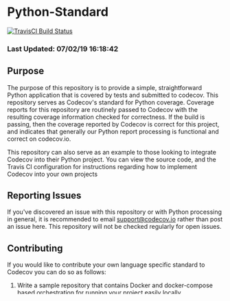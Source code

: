 # Python-Standard

[![TravisCI Build Status](https://travis-ci.com/ibrahim0814/pystandard-draft.svg?token=rewUWiJS83nQXppCYk1a&branch=master)](https://travis-ci.com/ibrahim0814/pystandard-draft)

### Last Updated: 07/02/19 16:18:42

## Purpose

The purpose of this repository is to provide a simple, straightforward Python application that is covered by tests and submitted to codecov. This repository serves as Codecov's standard for Python coverage. Coverage reports for this repository are routinely passed to Codecov with the resulting coverage information checked for correctness. If the build is passing, then the coverage reported by Codecov is correct for this project, and indicates that generally our Python report processing is functional and correct on codecov.io. 

This repository can also serve as an example to those looking to integrate Codecov into their Python project. You can view the source code, and the Travis CI configuration for instructions regarding how to implement Codecov into your own projects

## Reporting Issues

If you've discovered an issue with this repository or with Python processing in general, it is recommended to email support@codecov.io rather than post an issue here. This repository will not be checked regularly for open issues. 

## Contributing

If you would like to contribute your own language specific standard to Codecov you can do so as follows:

1. Write a sample repository that contains Docker and docker-compose based orchestration for running your project easily locally
2. Your project should be as simple as possible while providing and testing the following functions:
    * A function that is fully tested and covered by tests
    * A function that is not tested at all
    * A function that contains a conditional with a tested if and/or else condition. 
3. A TravisCI configuration that will run the tests and upload coverage to Codecov. 

If your standard is accepted by Codecov you can transfer ownership to the Codecov Organization and will be accepted in our current [List of Standards](https://github.com/codecov/standards) with credit given to the repository's original author. You can review the List of Standards to see which languages and frameworks currently need a standard submitted. If you create a standard please, email support@codecov.io with the subject line "New <Language> Standard Submission" and the team will review it for acceptance.
